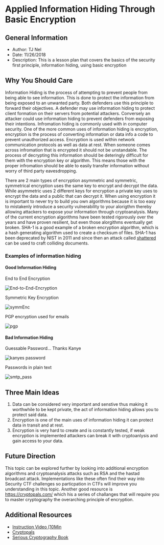 # Applied Information Hiding Through Basic Encryption
## General Information
* Author: TJ Nel
* Date: 11/26/2018
* Description: This is a lesson plan that covers the basics of the security first principle, information hiding, using basic encryption

## Why You Should Care
Information Hiding is the process of attempting to prevent people from being able to see information. This is done to protect the information from being exposed to an unwanted party. Both defenders use this principle to forward their objectives. A defender may use information hiding to protect client formation on their servers from potential attackers. Conversely an attacker could use information hiding to prevent defenders from exposing their intentions. Infromation hiding is commonly used with in computer security. One of the more common uses of information hiding is encryption, encryption is the process of converting information or data info a code to prevent unauthorized access. Encryption is used within network communication protocols as well as data at rest. When someone comes across infromation that is encrypted it should not be unstandable.  The process of decrypting this information should be deteringly difficult for them with the encryption key or algorithm. This means those with the proper infromation should be able to easily transfer information without worry of third party eavesdropping.

There are 2 main types of encryption asymmetric and symmetric, symmetrical encryption uses the same key to encrypt and decrypt the data. While asymmetric uses 2 different keys for encryption a private key uses to encrypt the data and a public that can decrypt it. When using encryption it is important to never try to build you own algorithms because it is too easy to mistakenly introduce a security vulnerability to your alorigthm thereby allowing attackers to expose your information through cryptoanalysis. Many of the current encryption algorithms have been tested rigorously over the years and have proven resilient, but even those alorgithms eventually get broken. SHA-1 is a good example of a broken encryption algorithm, which is a hash generating algorithm used to create a checksum of files. SHA-1 has been deprecated by NIST in 2011 and since then an attack called [shattered](http://shattered.io) can be used to craft colliding documents.

### Examples of information hiding
#### Good Information Hiding

End to End Encryption

![End-to-End-Encryption](http://algoworksupload.s3.amazonaws.com/new-algoworks/wp-content/uploads/2016/08/31133326/End-to-End-Encryption-.jpg)

Symmetric Key Encryption

![symmEnc](https://www.ibm.com/support/knowledgecenter/en/SSB23S_1.1.0.14/gtps7/ssldig01.gif)

PGP encryption used for emails

![pgp](https://fedoramagazine.org/wp-content/uploads/2016/02/gpg-clearsign-example.png)

#### Bad Information Hiding

Guessable Password... Thanks Kanye

![kanyes password](http://www.break.com/wp-content/uploads/2018/10/kanye.jpg)

Passwords in plain text

![smtp_pass](https://www.drupal.org/files/issues/smtp.png)

## Three Main Ideas
1.  Data can be considered very important and senstive thus making it worthwhile to be kept private, the act of information hiding allows you to protect said data.
2.  Encryption is one of the main uses of information hiding it can protect data in transit and at rest.
3.  Encryption is very hard to create and is constantly tested, if weak encryption is implemented attackers can break it with cryptoanlysis and gain access to your data.

## Future Direction
This topic can be explored further by looking into additional encryption algorithms and cryptoanalysis attacks such as RSA and the hastad broadcast attack. Implementations like these often find their way into Security CTF challenges so particpation in CTFs will improve you understanding in this topic. Another good resource is https://cryptopals.com/ which his a series of challanges that will require you to master cryptography the overarching principle of encryption.

## Additional Resources
* [Instruction Video (10Min](http://)
* [Cryptopals](https://cryptopals.com/)
* [Serious Cryptography Book](https://nostarch.com/seriouscrypto)